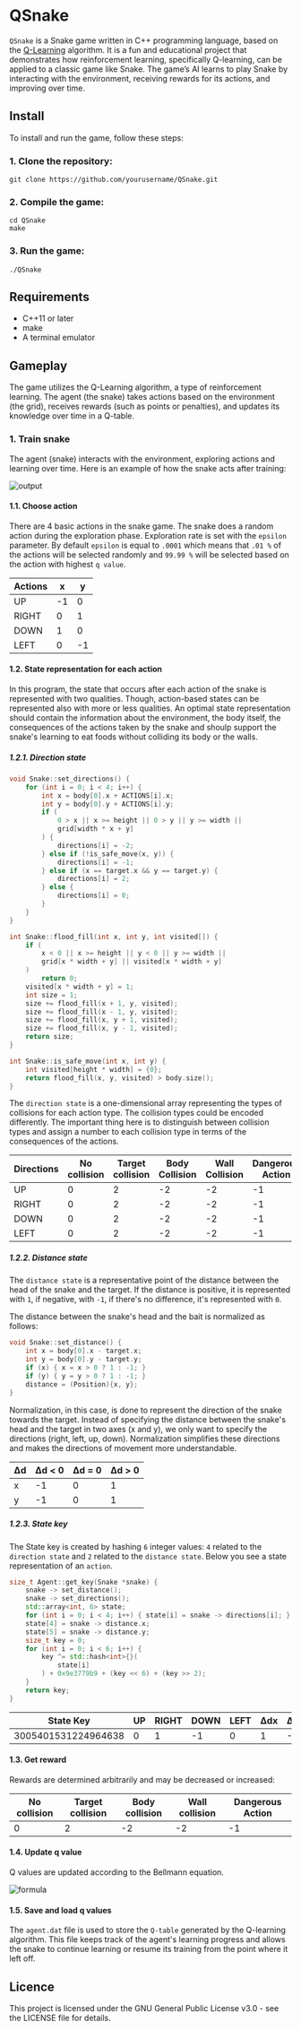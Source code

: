 # QSnake

`QSnake` is a Snake game written in C++ programming language, based on the [Q-Learning](https://en.wikipedia.org/wiki/Q-learning) algorithm. It is a fun and educational project that demonstrates how reinforcement learning, specifically Q-learning, can be applied to a classic game like Snake. The game’s AI learns to play Snake by interacting with the environment, receiving rewards for its actions, and improving over time.

## Install

To install and run the game, follow these steps:

### 1. Clone the repository:

```commandline
git clone https://github.com/yourusername/QSnake.git
```

### 2. Compile the game:

```commandline
cd QSnake
make
```

### 3. Run the game:

```commandline
./QSnake
```

## Requirements

- C++11 or later
- make
- A terminal emulator

## Gameplay

The game utilizes the Q-Learning algorithm, a type of reinforcement learning. The agent (the snake) takes actions based on the environment (the grid), receives rewards (such as points or penalties), and updates its knowledge over time in a Q-table.

### 1. Train snake

The agent (snake) interacts with the environment, exploring actions and learning over time. Here is an example of how the snake acts after training:

![output](https://github.com/user-attachments/assets/8980ed6c-7f6b-416f-9ac0-3bbccd70533d)

#### 1.1. Choose action

   There are 4 basic actions in the snake game. The snake does a random action during the exploration phase. Exploration rate is set with the `epsilon` parameter. By default `epsilon` is equal to `.0001` which means that `.01 %` of the actions will be selected randomly and `99.99 %` will be selected based on the action with highest `q value`.

   | Actions  | x  | y  |
   |----------|----|----|
   | UP       | -1 | 0  |
   | RIGHT    | 0  | 1  |
   | DOWN     | 1  | 0  |
   | LEFT     | 0  | -1 |

#### 1.2. State representation for each action

In this program, the state that occurs after each action of the snake is represented with two qualities. Though, action-based states can be represented also with more or less qualities. An optimal state representation should contain the information about the environment, the body itself, the consequences of the actions taken by the snake and shoulp support the snake's learning to eat foods without colliding its body or the walls.
   
##### 1.2.1. Direction state

```C++
void Snake::set_directions() {
    for (int i = 0; i < 4; i++) {
        int x = body[0].x + ACTIONS[i].x;
        int y = body[0].y + ACTIONS[i].y;
        if (
            0 > x || x >= height || 0 > y || y >= width ||
            grid[width * x + y]
        ) {
            directions[i] = -2;
        } else if (!is_safe_move(x, y)) {
            directions[i] = -1;
        } else if (x == target.x && y == target.y) {
            directions[i] = 2;
        } else {
            directions[i] = 0;
        }
    }
}

int Snake::flood_fill(int x, int y, int visited[]) {
    if (
        x < 0 || x >= height || y < 0 || y >= width ||
        grid[x * width + y] || visited[x * width + y]
    )
        return 0;
    visited[x * width + y] = 1;
    int size = 1;
    size += flood_fill(x + 1, y, visited);
    size += flood_fill(x - 1, y, visited);
    size += flood_fill(x, y + 1, visited);
    size += flood_fill(x, y - 1, visited);
    return size;
}

int Snake::is_safe_move(int x, int y) {
    int visited[height * width] = {0};
    return flood_fill(x, y, visited) > body.size();
}
```

The `direction state` is a one-dimensional array representing the types of collisions for each action type. The collision types could be encoded differently. The important thing here is to distinguish between collision types and assign a number to each collision type in terms of the consequences of the actions.

   | Directions | No collision | Target collision | Body Collision | Wall Collision | Dangerous Action |
   |------------|--------------|------------------|----------------|----------------|------------------|
   | UP         | 0            | 2                | -2             | -2             | -1               |
   | RIGHT      | 0            | 2                | -2             | -2             | -1               |           
   | DOWN       | 0            | 2                | -2             | -2             | -1               |          
   | LEFT       | 0            | 2                | -2             | -2             | -1               |
   
##### 1.2.2. Distance state

The `distance state` is a representative point of the distance between the head of the snake and the target. If the distance is positive, it is represented with `1`, if negative, with `-1`, if there's no difference, it's represented with `0`.

The distance between the snake's head and the bait is normalized as follows:

```C++
void Snake::set_distance() {
    int x = body[0].x - target.x;
    int y = body[0].y - target.y;
    if (x) { x = x > 0 ? 1 : -1; }
    if (y) { y = y > 0 ? 1 : -1; }
    distance = (Position){x, y};
}
```

Normalization, in this case, is done to represent the direction of the snake towards the target. Instead of specifying the distance between the snake's head and the target in two axes (x and y), we only want to specify the directions (right, left, up, down). Normalization simplifies these directions and makes the directions of movement more understandable.

   | Δd | Δd < 0 | Δd = 0 | Δd > 0 | 
   |----|--------|--------|--------|
   | x  | -1     | 0      | 1      |
   | y  | -1     | 0      | 1      |

##### 1.2.3. State key

The State key is created by hashing `6` integer values: `4` related to the `direction state` and `2` related to the `distance state`. Below you see a state representation of an `action`.

```C++
size_t Agent::get_key(Snake *snake) {
    snake -> set_distance();
    snake -> set_directions();
    std::array<int, 6> state;
    for (int i = 0; i < 4; i++) { state[i] = snake -> directions[i]; }
    state[4] = snake -> distance.x;
    state[5] = snake -> distance.y;
    size_t key = 0;
    for (int i = 0; i < 6; i++) {
        key ^= std::hash<int>{}(
            state[i]
        ) + 0x9e3779b9 + (key << 6) + (key >> 2);
    }
    return key;
}
```


  | State Key           | UP | RIGHT | DOWN | LEFT | Δdx | Δdy |
  |---------------------|----|-------|------|------|-----|-----|
  | 3005401531224964638 | 0  | 1     | -1   | 0    | 1   | -1  |

#### 1.3. Get reward

   Rewards are determined arbitrarily and may be decreased or increased:

  | No collision | Target collision | Body collision | Wall collision | Dangerous Action |
  |--------------|------------------|----------------|----------------|------------------|
  | 0            | 2                | -2             | -2             | -1               |

#### 1.4. Update q value

Q values are updated according to the Bellmann equation.

![formula](https://github.com/user-attachments/assets/e727e229-3334-410d-a0d0-1f55a0fa0597)

#### 1.5. Save and load q values

The `agent.dat` file is used to store the `Q-table` generated by the Q-learning algorithm. This file keeps track of the agent's learning progress and allows the snake to continue learning or resume its training from the point where it left off.

## Licence

This project is licensed under the GNU General Public License v3.0 - see the LICENSE file for details.

